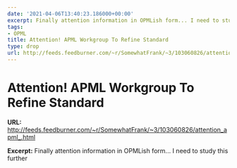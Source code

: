 ```yaml
---
date: '2021-04-06T13:40:23.186000+00:00'
excerpt: Finally attention information in OPMLish form... I need to study this further
tags:
- OPML
title: Attention! APML Workgroup To Refine Standard
type: drop
url: http://feeds.feedburner.com/~r/SomewhatFrank/~3/103060826/attention_apml_.html
---
```


# Attention! APML Workgroup To Refine Standard

**URL:** http://feeds.feedburner.com/~r/SomewhatFrank/~3/103060826/attention_apml_.html

**Excerpt:** Finally attention information in OPMLish form... I need to study this further
